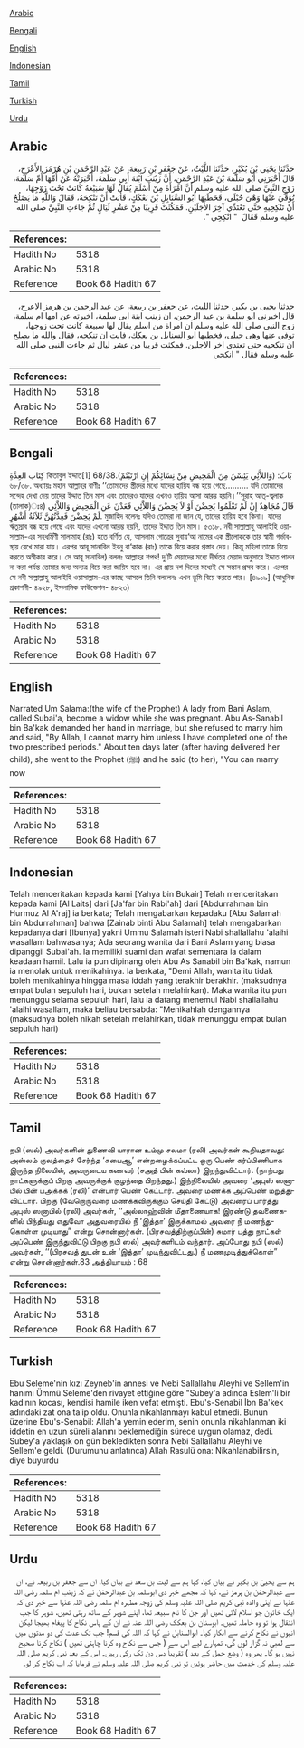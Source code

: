 [Arabic](#arabic)

[Bengali](#bengali)

[English](#english)

[Indonesian](#indonesian)

[Tamil](#tamil)

[Turkish](#turkish)

[Urdu](#urdu)

## Arabic


<div dir="rtl" lang="ar" style={{fontSize:'larger',backgroundColor:'#f8f9fa',padding:20}}>
حَدَّثَنَا يَحْيَى بْنُ بُكَيْرٍ، حَدَّثَنَا اللَّيْثُ، عَنْ جَعْفَرِ بْنِ رَبِيعَةَ، عَنْ عَبْدِ الرَّحْمَنِ بْنِ هُرْمُزَ الأَعْرَجِ، قَالَ أَخْبَرَنِي أَبُو سَلَمَةَ بْنُ عَبْدِ الرَّحْمَنِ، أَنَّ زَيْنَبَ ابْنَةَ أَبِي سَلَمَةَ، أَخْبَرَتْهُ عَنْ أُمِّهَا أُمِّ سَلَمَةَ، زَوْجِ النَّبِيِّ صلى الله عليه وسلم أَنَّ امْرَأَةً مِنْ أَسْلَمَ يُقَالُ لَهَا سُبَيْعَةُ كَانَتْ تَحْتَ زَوْجِهَا، تُوُفِّيَ عَنْهَا وَهْىَ حُبْلَى، فَخَطَبَهَا أَبُو السَّنَابِلِ بْنُ بَعْكَكٍ، فَأَبَتْ أَنْ تَنْكِحَهُ، فَقَالَ وَاللَّهِ مَا يَصْلُحُ أَنْ تَنْكِحِيهِ حَتَّى تَعْتَدِّي آخِرَ الأَجَلَيْنِ‏.‏ فَمَكُثَتْ قَرِيبًا مِنْ عَشْرِ لَيَالٍ ثُمَّ جَاءَتِ النَّبِيَّ صلى الله عليه وسلم فَقَالَ ‏ "‏ انْكِحِي ‏"‏‏.‏
</div>
<div style={{backgroundColor:'#f8f9fa',padding:20, marginBottom: 10}}><table> <thead> <tr> <th>References:</th> <th></th> </tr> </thead> <tbody><tr><td>Hadith No</td><td>5318</td></tr><tr><td>Arabic No</td><td>5318</td></tr><tr><td>Reference</td><td>Book 68 Hadith 67</td></tr></tbody></table></div>


<div dir="rtl" lang="ar" style={{fontSize:'larger',backgroundColor:'#f8f9fa',padding:20}}>
حدثنا يحيى بن بكير، حدثنا الليث، عن جعفر بن ربيعة، عن عبد الرحمن بن هرمز الاعرج، قال اخبرني ابو سلمة بن عبد الرحمن، ان زينب ابنة ابي سلمة، اخبرته عن امها ام سلمة، زوج النبي صلى الله عليه وسلم ان امراة من اسلم يقال لها سبيعة كانت تحت زوجها، توفي عنها وهى حبلى، فخطبها ابو السنابل بن بعكك، فابت ان تنكحه، فقال والله ما يصلح ان تنكحيه حتى تعتدي اخر الاجلين. فمكثت قريبا من عشر ليال ثم جاءت النبي صلى الله عليه وسلم فقال " انكحي
</div>
<div style={{backgroundColor:'#f8f9fa',padding:20, marginBottom: 10}}><table> <thead> <tr> <th>References:</th> <th></th> </tr> </thead> <tbody><tr><td>Hadith No</td><td>5318</td></tr><tr><td>Arabic No</td><td>5318</td></tr><tr><td>Reference</td><td>Book 68 Hadith 67</td></tr></tbody></table></div>

## Bengali


<div dir="ltr" lang="bn" style={{fontSize:'larger',backgroundColor:'#f8f9fa',padding:20}}>
كِتَاب العِدَّةِ কিতাবুল ইদ্দাত[1] 68/38.بَابُ: (وَاللاَّئِي يَئِسْنَ مِنَ الْمَحِيضِ مِنْ نِسَائِكُمْ إِنِ ارْتَبْتُمْ) ৬৮/৩৮. অধ্যায়ঃ মহান আল্লাহর বাণীঃ ‘‘তোমাদের স্ত্রীদের মধ্যে যাদের হায়িয বন্ধ হয়ে গেছে.......... যদি তোমাদের সন্দেহ দেখা দেয় তাদের ইদ্দাত তিন মাস এবং তাদেরও যাদের এখনও হায়িয আসা আরম্ভ হয়নি।’’সূরাহ আত্-ত্বলাক (তালাক)ঃ৪) قَالَ مُجَاهِدٌ إِنْ لَمْ تَعْلَمُوا يَحِضْنَ أَوْ لاَ يَحِضْنَ وَاللاَّئِي قَعَدْنَ عَنِ الْمَحِيضِ وَاللاَّئِي لَمْ يَحِضْنَ فَعِدَّتُهُنَّ ثَلاَثَةُ أَشْهُرٍ. মুজাহিদ বলেনঃ যদিও তোমরা না জান যে, তাদের হায়িয হবে কিনা। যাদের ঋতুস্রাব বন্ধ হয়ে গেছে এবং যাদের এখনো আরম্ভ হয়নি, তাদের ইদ্দাত তিন মাস। ৫৩১৮. নবী সাল্লাল্লাহু আলাইহি ওয়াসাল্লাম-এর সহধর্মিণী সালামাহ (রাঃ) হতে বর্ণিত যে, আসলাম গোত্রের সুবায়‘আ নামের এক স্ত্রীলোককে তার স্বামী গর্ভাবস্থায় রেখে মারা যায়। এরপর আবূ সানাবিল ইবনু বা‘কাক (রাঃ) তাকে বিয়ে করার প্রস্তাব দেয়। কিন্তু মহিলা তাকে বিয়ে করতে অস্বীকার করে। সে আবূ সানাবিল) বললঃ আল্লাহর শপথ! দু’টি মেয়াদের মধ্যে দীর্ঘতর মেয়াদ অনুসারে ইদ্দাত পালন না করা পর্যন্ত তোমার জন্য অন্যত্র বিয়ে করা জায়িয হবে না। এর প্রায় দশ দিনের মধ্যেই সে সন্তান প্রসব করে। এরপর সে নবী সাল্লাল্লাহু আলাইহি ওয়াসাল্লাম-এর কাছে আসলে তিনি বললেনঃ এখন তুমি বিয়ে করতে পার। [৪৯০৯] (আধুনিক প্রকাশনী- ৪৯২৮, ইসলামিক ফাউন্ডেশন- ৪৮২৩)
</div>
<div style={{backgroundColor:'#f8f9fa',padding:20, marginBottom: 10}}><table> <thead> <tr> <th>References:</th> <th></th> </tr> </thead> <tbody><tr><td>Hadith No</td><td>5318</td></tr><tr><td>Arabic No</td><td>5318</td></tr><tr><td>Reference</td><td>Book 68 Hadith 67</td></tr></tbody></table></div>

## English


<div dir="ltr" lang="en" style={{fontSize:'larger',backgroundColor:'#f8f9fa',padding:20}}>
Narrated Um Salama:(the wife of the Prophet) A lady from Bani Aslam, called Subai'a, become a widow while she was pregnant. Abu As-Sanabil bin Ba'kak demanded her hand in marriage, but she refused to marry him and said, "By Allah, I cannot marry him unless I have completed one of the two prescribed periods." About ten days later (after having delivered her child), she went to the Prophet (ﷺ) and he said (to her), "You can marry now
</div>
<div style={{backgroundColor:'#f8f9fa',padding:20, marginBottom: 10}}><table> <thead> <tr> <th>References:</th> <th></th> </tr> </thead> <tbody><tr><td>Hadith No</td><td>5318</td></tr><tr><td>Arabic No</td><td>5318</td></tr><tr><td>Reference</td><td>Book 68 Hadith 67</td></tr></tbody></table></div>

## Indonesian


<div dir="ltr" lang="id" style={{fontSize:'larger',backgroundColor:'#f8f9fa',padding:20}}>
Telah menceritakan kepada kami [Yahya bin Bukair] Telah menceritakan kepada kami [Al Laits] dari [Ja'far bin Rabi'ah] dari [Abdurrahman bin Hurmuz Al A'raj] ia berkata; Telah mengabarkan kepadaku [Abu Salamah bin Abdurrahman] bahwa [Zainab binti Abu Salamah] telah mengabarkan kepadanya dari [Ibunya] yakni Ummu Salamah isteri Nabi shallallahu 'alaihi wasallam bahwasanya; Ada seorang wanita dari Bani Aslam yang biasa dipanggil Subai'ah. Ia memiliki suami dan wafat sementara ia dalam keadaan hamil. Lalu ia pun dipinang oleh Abu As Sanabil bin Ba'kak, namun ia menolak untuk menikahinya. Ia berkata, "Demi Allah, wanita itu tidak boleh menikahinya hingga masa iddah yang terakhir berakhir. (maksudnya empat bulan sepuluh hari, bukan setelah melahirkan). Maka wanita itu pun menunggu selama sepuluh hari, lalu ia datang menemui Nabi shallallahu 'alaihi wasallam, maka beliau bersabda: "Menikahlah dengannya (maksudnya boleh nikah setelah melahirkan, tidak menunggu empat bulan sepuluh hari)
</div>
<div style={{backgroundColor:'#f8f9fa',padding:20, marginBottom: 10}}><table> <thead> <tr> <th>References:</th> <th></th> </tr> </thead> <tbody><tr><td>Hadith No</td><td>5318</td></tr><tr><td>Arabic No</td><td>5318</td></tr><tr><td>Reference</td><td>Book 68 Hadith 67</td></tr></tbody></table></div>

## Tamil


<div dir="ltr" lang="ta" style={{fontSize:'larger',backgroundColor:'#f8f9fa',padding:20}}>
நபி (ஸல்) அவர்களின் துணைவி யாரான உம்மு சலமா (ரலி) அவர்கள் கூறியதாவது: அஸ்லம் குலத்தைச் சேர்ந்த ‘சுபைஆ’ என்றழைக்கப்பட்ட ஒரு பெண் கர்ப்பிணியாக இருந்த நிலையில், அவருடைய கணவர் (சஅத் பின் கவ்லா) இறந்துவிட்டார். (நாற்பது நாட்களுக்குப் பிறகு அவருக்குக் குழந்தை பிறந்தது.) இந்நிலையில் அவரை ‘அபுஸ் ஸனாபில் பின் பஅக்கக் (ரலி)’ என்பார் பெண் கேட்டார். அவரை மணக்க அப்பெண் மறுத்துவிட்டார். பிறகு (வேறொருவரை மணக்கவிருக்கும் செய்தி கேட்டு) அவரைப் பார்த்து அபுஸ் ஸனாபில் (ரலி) அவர்கள், ‘‘அல்லாஹ்வின் மீதாணையாக! இரண்டு தவணைகளில் பிந்தியது எதுவோ அதுவரையில் நீ ‘இத்தா’ இருக்காமல் அவரை நீ மணந்துகொள்ள முடியாது” என்று சொன்னார்கள். (பிரசவத்திற்குப்பின்) சுமார் பத்து நாட்கள் அப்பெண் இருந்துவிட்டு பிறகு நபி ஸல்) அவர்களிடம் வந்தார். அப்போது நபி (ஸல்) அவர்கள், ‘‘(பிரசவத் துடன் உன் ‘இத்தா’ முடிந்துவிட்டது.) நீ மணமுடித்துக்கொள்” என்று சொன்னார்கள்.83 அத்தியாயம் : 68
</div>
<div style={{backgroundColor:'#f8f9fa',padding:20, marginBottom: 10}}><table> <thead> <tr> <th>References:</th> <th></th> </tr> </thead> <tbody><tr><td>Hadith No</td><td>5318</td></tr><tr><td>Arabic No</td><td>5318</td></tr><tr><td>Reference</td><td>Book 68 Hadith 67</td></tr></tbody></table></div>

## Turkish


<div dir="ltr" lang="tr" style={{fontSize:'larger',backgroundColor:'#f8f9fa',padding:20}}>
Ebu Seleme'nin kızı Zeyneb'in annesi ve Nebi Sallallahu Aleyhi ve Sellem'in hanımı Ümmü Seleme'den rivayet ettiğine göre "Subey'a adında Eslem'li bir kadının kocası, kendisi hamile iken vefat etmişti. Ebu's-Senabil İbn Ba'kek adındaki zat ona talip oldu. Onunla nikahlanmayı kabul etmedi. Bunun üzerine Ebu's-Senabil: Allah'a yemin ederim, senin onunla nikahIanman iki iddetin en uzun süreli alanını beklemediğin sürece uygun olamaz, dedi. Subey'a yaklaşık on gün bekledikten sonra Nebi Sallallahu Aleyhi ve Sellem'e geldi. (Durumunu anlatınca) Allah Rasulü ona: Nikahlanabilirsin, diye buyurdu
</div>
<div style={{backgroundColor:'#f8f9fa',padding:20, marginBottom: 10}}><table> <thead> <tr> <th>References:</th> <th></th> </tr> </thead> <tbody><tr><td>Hadith No</td><td>5318</td></tr><tr><td>Arabic No</td><td>5318</td></tr><tr><td>Reference</td><td>Book 68 Hadith 67</td></tr></tbody></table></div>

## Urdu


<div dir="rtl" lang="ur" style={{fontSize:'larger',backgroundColor:'#f8f9fa',padding:20}}>
ہم سے یحییٰ بن بکیر نے بیان کیا، کہا ہم سے لیث بن سعد نے بیان کیا، ان سے جعفر بن ربیعہ نے، ان سے عبدالرحمٰن بن ہرمز نے، کہا کہ مجھے خبر دی ابوسلمہ بن عبدالرحمٰن نے کہ زینب ام سلمہ رضی اللہ عنہا نے اپنی والدہ نبی کریم صلی اللہ علیہ وسلم کی زوجہ مطہرہ ام سلمہ رضی اللہ عنہا سے خبر دی کہ ایک خاتون جو اسلام لائی تھیں اور جن کا نام سبیعہ تھا، اپنے شوہر کے ساتھ رہتی تھیں، شوہر کا جب انتقال ہوا تو وہ حاملہ تھیں۔ ابوسنان بن بعکک رضی اللہ عنہ نے ان کے پاس نکاح کا پیغام بھیجا لیکن انہوں نے نکاح کرنے سے انکار کیا۔ ابوالسنابل نے کہا کہ اللہ کی قسم! جب تک عدت کی دو مدتوں میں سے لمبی نہ گزار لوں گی، تمہارے لیے اس سے ( جس سے نکاح وہ کرنا چاہتی تھیں ) نکاح کرنا صحیح نہیں ہو گا۔ پھر وہ ( وضع حمل کے بعد ) تقریباً دس دن تک رکی رہیں۔ اس کے بعد نبی کریم صلی اللہ علیہ وسلم کی خدمت میں حاضر ہوئیں تو نبی کریم صلی اللہ علیہ وسلم نے فرمایا کہ اب نکاح کر لو۔
</div>
<div style={{backgroundColor:'#f8f9fa',padding:20, marginBottom: 10}}><table> <thead> <tr> <th>References:</th> <th></th> </tr> </thead> <tbody><tr><td>Hadith No</td><td>5318</td></tr><tr><td>Arabic No</td><td>5318</td></tr><tr><td>Reference</td><td>Book 68 Hadith 67</td></tr></tbody></table></div>